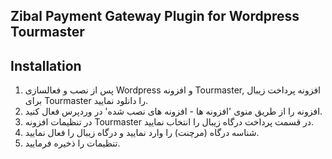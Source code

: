 ## Zibal Payment Gateway Plugin for Wordpress Tourmaster

## Installation

1. پس از نصب و فعالسازی Wordpress و افزونه  ‌Tourmaster, افزونه پرداخت زیبال برای Tourmaster را دانلود نمایید.
2. افزونه را از طریق منوی 'افزونه ها - افزونه های نصب شده' در وردپرس فعال کنید.
3. در تنظیمات افزونه Tourmaster در قسمت پرداخت درگاه زیبال را انتخاب نمایید.
4. شناسه درگاه (مرچنت) را وارد نمایید و درگاه زیبال را فعال نمایید.
5. تنظیمات را ذخیره فرمایید.
